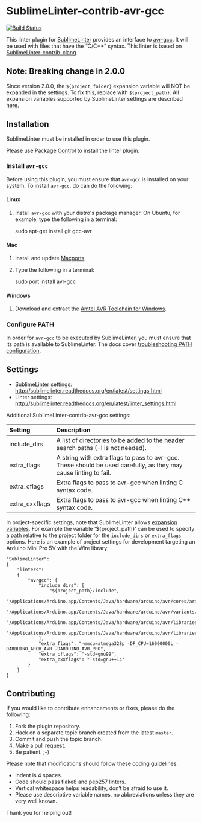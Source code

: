 SublimeLinter-contrib-avr-gcc
================================

[![Build Status](https://travis-ci.org/ChisholmKyle/SublimeLinter-contrib-avr-gcc.svg?branch=master)](https://travis-ci.org/ChisholmKyle/SublimeLinter-contrib-avr-gcc)

This linter plugin for [SublimeLinter](https://github.com/SublimeLinter/SublimeLinter) provides an interface to [avr-gcc](http://www.atmel.com/webdoc/AVRLibcReferenceManual/overview_1overview_gcc.html). It will be used with files that have the “C/C++” syntax. This linter is based on [SublimeLinter-contrib-clang](https://packagecontrol.io/packages/SublimeLinter-contrib-clang).

## Note: Breaking change in 2.0.0

Since version 2.0.0, the `${project_folder}` expansion variable will NOT be expanded in the settings. To fix this, replace with `${project_path}`. All expansion variables supported by SublimeLinter settings are described [here](http://sublimelinter.readthedocs.io/en/latest/settings.html#settings-expansion).

## Installation

SublimeLinter must be installed in order to use this plugin.

Please use [Package Control](https://packagecontrol.io) to install the linter plugin.

### Install `avr-gcc`

Before using this plugin, you must ensure that `avr-gcc` is installed on your system. To install `avr-gcc`, do can do the following:

#### Linux

1. Install `avr-gcc` with your distro's package manager. On Ubuntu, for example, type the following in a terminal:

    sudo apt-get install git gcc-avr

#### Mac

1. Install and update [Macports](https://www.macports.org/)
2. Type the following in a terminal:

    sudo port install avr-gcc

#### Windows

1. Download and extract the [Amtel AVR Toolchain for Windows](http://www.atmel.com/tools/atmelavrtoolchainforwindows.aspx).

### Configure PATH

In order for `avr-gcc` to be executed by SublimeLinter, you must ensure that its path is available to SublimeLinter. The docs cover [troubleshooting PATH configuration](http://sublimelinter.readthedocs.io/en/latest/troubleshooting.html#finding-a-linter-executable).

## Settings
- SublimeLinter settings: http://sublimelinter.readthedocs.org/en/latest/settings.html
- Linter settings: http://sublimelinter.readthedocs.org/en/latest/linter_settings.html

Additional SublimeLinter-contrib-avr-gcc settings:

|Setting|Description|
|:------|:----------|
|include_dirs|A list of directories to be added to the header search paths (-I is not needed).|
|extra_flags|A string with extra flags to pass to avr-gcc. These should be used carefully, as they may cause linting to fail.|
|extra_cflags|Extra flags to pass to avr-gcc when linting C syntax code.|
|extra_cxxflags|Extra flags to pass to avr-gcc when linting C++ syntax code.|

In project-specific settings, note that SublimeLinter allows [expansion variables](http://sublimelinter.readthedocs.io/en/latest/settings.html#settings-expansion). For example the variable '${project_path}' can be used to specify a path relative to the project folder for the `include_dirs` or `extra_flags` options. Here is an example of project settings for development targeting an Arduino Mini Pro 5V with the Wire library:

```
"SublimeLinter":
{
    "linters":
    {
        "avrgcc": {
            "include_dirs": [
                "${project_path}/include",
                "/Applications/Arduino.app/Contents/Java/hardware/arduino/avr/cores/arduino",
                "/Applications/Arduino.app/Contents/Java/hardware/arduino/avr/variants/eightanaloginputs",
                "/Applications/Arduino.app/Contents/Java/hardware/arduino/avr/libraries/Wire/src",
                "/Applications/Arduino.app/Contents/Java/hardware/arduino/avr/libraries/Wire/src/utility"
            ],
            "extra_flags": "-mmcu=atmega328p -DF_CPU=16000000L -DARDUINO_ARCH_AVR -DARDUINO_AVR_PRO",
            "extra_cflags": "-std=gnu99",
            "extra_cxxflags": "-std=gnu++14"
        }
    }
}
```

## Contributing
If you would like to contribute enhancements or fixes, please do the following:

1. Fork the plugin repository.
1. Hack on a separate topic branch created from the latest `master`.
1. Commit and push the topic branch.
1. Make a pull request.
1. Be patient.  ;-)

Please note that modifications should follow these coding guidelines:

- Indent is 4 spaces.
- Code should pass flake8 and pep257 linters.
- Vertical whitespace helps readability, don’t be afraid to use it.
- Please use descriptive variable names, no abbreviations unless they are very well known.

Thank you for helping out!
